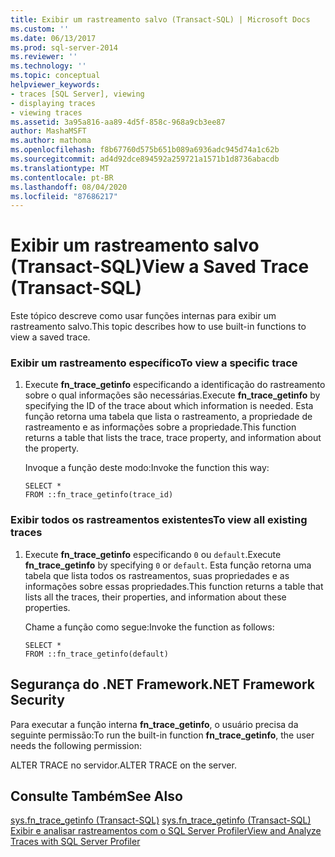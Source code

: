 ```yaml
---
title: Exibir um rastreamento salvo (Transact-SQL) | Microsoft Docs
ms.custom: ''
ms.date: 06/13/2017
ms.prod: sql-server-2014
ms.reviewer: ''
ms.technology: ''
ms.topic: conceptual
helpviewer_keywords:
- traces [SQL Server], viewing
- displaying traces
- viewing traces
ms.assetid: 3a95a816-aa89-4d5f-858c-968a9cb3ee87
author: MashaMSFT
ms.author: mathoma
ms.openlocfilehash: f8b67760d575b651b089a6936adc945d74a1c62b
ms.sourcegitcommit: ad4d92dce894592a259721a1571b1d8736abacdb
ms.translationtype: MT
ms.contentlocale: pt-BR
ms.lasthandoff: 08/04/2020
ms.locfileid: "87686217"
---
```

# <a name="view-a-saved-trace-transact-sql"></a><span data-ttu-id="7f8fc-102">Exibir um rastreamento salvo (Transact-SQL)</span><span class="sxs-lookup"><span data-stu-id="7f8fc-102">View a Saved Trace (Transact-SQL)</span></span>
  <span data-ttu-id="7f8fc-103">Este tópico descreve como usar funções internas para exibir um rastreamento salvo.</span><span class="sxs-lookup"><span data-stu-id="7f8fc-103">This topic describes how to use built-in functions to view a saved trace.</span></span>  
  
### <a name="to-view-a-specific-trace"></a><span data-ttu-id="7f8fc-104">Exibir um rastreamento específico</span><span class="sxs-lookup"><span data-stu-id="7f8fc-104">To view a specific trace</span></span>  
  
1.  <span data-ttu-id="7f8fc-105">Execute **fn_trace_getinfo** especificando a identificação do rastreamento sobre o qual informações são necessárias.</span><span class="sxs-lookup"><span data-stu-id="7f8fc-105">Execute **fn_trace_getinfo** by specifying the ID of the trace about which information is needed.</span></span> <span data-ttu-id="7f8fc-106">Esta função retorna uma tabela que lista o rastreamento, a propriedade de rastreamento e as informações sobre a propriedade.</span><span class="sxs-lookup"><span data-stu-id="7f8fc-106">This function returns a table that lists the trace, trace property, and information about the property.</span></span>  
  
     <span data-ttu-id="7f8fc-107">Invoque a função deste modo:</span><span class="sxs-lookup"><span data-stu-id="7f8fc-107">Invoke the function this way:</span></span>  
  
    ```  
    SELECT *  
    FROM ::fn_trace_getinfo(trace_id)  
    ```  
  
### <a name="to-view-all-existing-traces"></a><span data-ttu-id="7f8fc-108">Exibir todos os rastreamentos existentes</span><span class="sxs-lookup"><span data-stu-id="7f8fc-108">To view all existing traces</span></span>  
  
1.  <span data-ttu-id="7f8fc-109">Execute **fn_trace_getinfo** especificando `0` ou `default`.</span><span class="sxs-lookup"><span data-stu-id="7f8fc-109">Execute **fn_trace_getinfo** by specifying `0` or `default`.</span></span> <span data-ttu-id="7f8fc-110">Esta função retorna uma tabela que lista todos os rastreamentos, suas propriedades e as informações sobre essas propriedades.</span><span class="sxs-lookup"><span data-stu-id="7f8fc-110">This function returns a table that lists all the traces, their properties, and information about these properties.</span></span>  
  
     <span data-ttu-id="7f8fc-111">Chame a função como segue:</span><span class="sxs-lookup"><span data-stu-id="7f8fc-111">Invoke the function as follows:</span></span>  
  
    ```  
    SELECT *  
    FROM ::fn_trace_getinfo(default)  
    ```  
  
## <a name="net-framework-security"></a><span data-ttu-id="7f8fc-112">Segurança do .NET Framework</span><span class="sxs-lookup"><span data-stu-id="7f8fc-112">.NET Framework Security</span></span>  
 <span data-ttu-id="7f8fc-113">Para executar a função interna **fn_trace_getinfo**, o usuário precisa da seguinte permissão:</span><span class="sxs-lookup"><span data-stu-id="7f8fc-113">To run the built-in function **fn_trace_getinfo**, the user needs the following permission:</span></span>  
  
 <span data-ttu-id="7f8fc-114">ALTER TRACE no servidor.</span><span class="sxs-lookup"><span data-stu-id="7f8fc-114">ALTER TRACE on the server.</span></span>  
  
## <a name="see-also"></a><span data-ttu-id="7f8fc-115">Consulte Também</span><span class="sxs-lookup"><span data-stu-id="7f8fc-115">See Also</span></span>  
 <span data-ttu-id="7f8fc-116">[sys.fn_trace_getinfo &#40;Transact-SQL&#41;](/sql/relational-databases/system-functions/sys-fn-trace-getinfo-transact-sql) </span><span class="sxs-lookup"><span data-stu-id="7f8fc-116">[sys.fn_trace_getinfo &#40;Transact-SQL&#41;](/sql/relational-databases/system-functions/sys-fn-trace-getinfo-transact-sql) </span></span>  
 [<span data-ttu-id="7f8fc-117">Exibir e analisar rastreamentos com o SQL Server Profiler</span><span class="sxs-lookup"><span data-stu-id="7f8fc-117">View and Analyze Traces with SQL Server Profiler</span></span>](../../tools/sql-server-profiler/view-and-analyze-traces-with-sql-server-profiler.md)  
  
  
